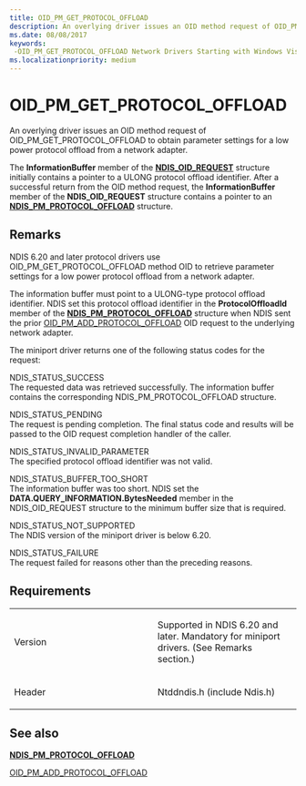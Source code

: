 ```yaml
---
title: OID_PM_GET_PROTOCOL_OFFLOAD
description: An overlying driver issues an OID method request of OID_PM_GET_PROTOCOL_OFFLOAD to obtain parameter settings for a low power protocol offload from a network adapter.
ms.date: 08/08/2017
keywords: 
 -OID_PM_GET_PROTOCOL_OFFLOAD Network Drivers Starting with Windows Vista
ms.localizationpriority: medium
---
```


# OID\_PM\_GET\_PROTOCOL\_OFFLOAD


An overlying driver issues an OID method request of OID\_PM\_GET\_PROTOCOL\_OFFLOAD to obtain parameter settings for a low power protocol offload from a network adapter.

The **InformationBuffer** member of the [**NDIS\_OID\_REQUEST**](/windows-hardware/drivers/ddi/ndis/ns-ndis-_ndis_oid_request) structure initially contains a pointer to a ULONG protocol offload identifier. After a successful return from the OID method request, the **InformationBuffer** member of the **NDIS\_OID\_REQUEST** structure contains a pointer to an [**NDIS\_PM\_PROTOCOL\_OFFLOAD**](/windows-hardware/drivers/ddi/ntddndis/ns-ntddndis-_ndis_pm_protocol_offload) structure.

## Remarks

NDIS 6.20 and later protocol drivers use OID\_PM\_GET\_PROTOCOL\_OFFLOAD method OID to retrieve parameter settings for a low power protocol offload from a network adapter.

The information buffer must point to a ULONG-type protocol offload identifier. NDIS set this protocol offload identifier in the **ProtocolOffloadId** member of the [**NDIS\_PM\_PROTOCOL\_OFFLOAD**](/windows-hardware/drivers/ddi/ntddndis/ns-ntddndis-_ndis_pm_protocol_offload) structure when NDIS sent the prior [OID\_PM\_ADD\_PROTOCOL\_OFFLOAD](oid-pm-add-protocol-offload.md) OID request to the underlying network adapter.

The miniport driver returns one of the following status codes for the request:

<a href="" id="ndis-status-success"></a>NDIS\_STATUS\_SUCCESS  
The requested data was retrieved successfully. The information buffer contains the corresponding NDIS\_PM\_PROTOCOL\_OFFLOAD structure.

<a href="" id="ndis-status-pending"></a>NDIS\_STATUS\_PENDING  
The request is pending completion. The final status code and results will be passed to the OID request completion handler of the caller.

<a href="" id="ndis-status-invalid-parameter"></a>NDIS\_STATUS\_INVALID\_PARAMETER  
The specified protocol offload identifier was not valid.

<a href="" id="ndis-status-buffer-too-short"></a>NDIS\_STATUS\_BUFFER\_TOO\_SHORT  
The information buffer was too short. NDIS set the **DATA.QUERY\_INFORMATION.BytesNeeded** member in the NDIS\_OID\_REQUEST structure to the minimum buffer size that is required.

<a href="" id="ndis-status-not-supported"></a>NDIS\_STATUS\_NOT\_SUPPORTED  
The NDIS version of the miniport driver is below 6.20.

<a href="" id="ndis-status-failure"></a>NDIS\_STATUS\_FAILURE  
The request failed for reasons other than the preceding reasons.

## Requirements

<table>
<colgroup>
<col width="50%" />
<col width="50%" />
</colgroup>
<tbody>
<tr class="odd">
<td><p>Version</p></td>
<td><p>Supported in NDIS 6.20 and later. Mandatory for miniport drivers. (See Remarks section.)</p></td>
</tr>
<tr class="even">
<td><p>Header</p></td>
<td>Ntddndis.h (include Ndis.h)</td>
</tr>
</tbody>
</table>

## See also


[**NDIS\_PM\_PROTOCOL\_OFFLOAD**](/windows-hardware/drivers/ddi/ntddndis/ns-ntddndis-_ndis_pm_protocol_offload)

[OID\_PM\_ADD\_PROTOCOL\_OFFLOAD](oid-pm-add-protocol-offload.md)

 

